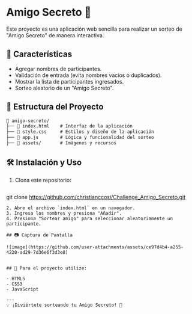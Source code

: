 <h1> Amigo Secreto 🎁 </h1> 

Este proyecto es una aplicación web sencilla para realizar un sorteo de "Amigo Secreto" de manera interactiva.

## 🚀 Características

- Agregar nombres de participantes.
- Validación de entrada (evita nombres vacíos o duplicados).
- Mostrar la lista de participantes ingresados.
- Sorteo aleatorio de un "Amigo Secreto".

## 📂 Estructura del Proyecto

```md
📁 amigo-secreto/
├── 📄 index.html    # Interfaz de la aplicación
├── 🎨 style.css     # Estilos y diseño de la aplicación
├── 📜 app.js        # Lógica y funcionalidad del sorteo
├── 📁 assets/       # Imágenes y recursos
```

## 🛠️ Instalación y Uso

1. Clona este repositorio:
   ```bash
git clone https://github.com/christianccosi/Challenge_Amigo_Secreto.git
   ```
2. Abre el archivo `index.html` en un navegador.
3. Ingresa los nombres y presiona "Añadir".
4. Presiona "Sortear amigo" para seleccionar aleatoriamente un participante.

## 📷 Captura de Pantalla

![image](https://github.com/user-attachments/assets/ce97d4b4-a255-4220-ad29-7d36e6f3d3e8)


## 🎯 Para el proyecto utilize:

- HTML5
- CSS3
- JavaScript

---
💡 ¡Diviértete sorteando tu Amigo Secreto! 🎉

